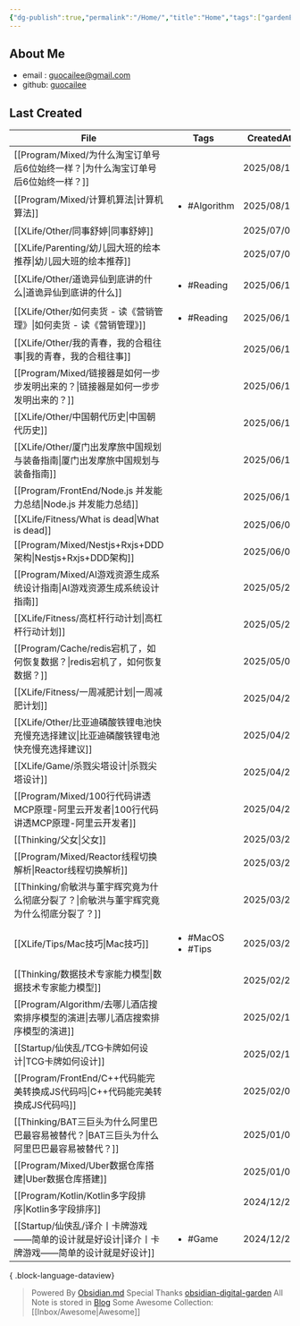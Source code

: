 ```yaml
---
{"dg-publish":true,"permalink":"/Home/","title":"Home","tags":["gardenEntry"],"noteIcon":"","created":"2025-06-19T07:51:23.412+08:00"}
---
```


## About Me
* email : [guocailee@gmail.com](mailto:guocailee@gmail.com)
* github: [guocailee](https://github.com/guocailee)

## Last Created

| File                                                            | Tags                                   | CreatedAt  |
| --------------------------------------------------------------- | -------------------------------------- | ---------- |
| [[Program/Mixed/为什么淘宝订单号后6位始终一样？\|为什么淘宝订单号后6位始终一样？]]         | <ul></ul>                              | 2025/08/19 |
| [[Program/Mixed/计算机算法\|计算机算法]]                               | <ul><li>#Algorithm</li></ul>           | 2025/08/14 |
| [[XLife/Other/同事舒婷\|同事舒婷]]                                   | <ul></ul>                              | 2025/07/07 |
| [[XLife/Parenting/幼儿园大班的绘本推荐\|幼儿园大班的绘本推荐]]                   | <ul></ul>                              | 2025/07/02 |
| [[XLife/Other/道诡异仙到底讲的什么\|道诡异仙到底讲的什么]]                       | <ul><li>#Reading</li></ul>             | 2025/06/19 |
| [[XLife/Other/如何卖货 - 读《营销管理》\|如何卖货 - 读《营销管理》]]               | <ul><li>#Reading</li></ul>             | 2025/06/19 |
| [[XLife/Other/我的青春，我的合租往事\|我的青春，我的合租往事]]                     | <ul></ul>                              | 2025/06/19 |
| [[Program/Mixed/链接器是如何一步步发明出来的？\|链接器是如何一步步发明出来的？]]           | <ul></ul>                              | 2025/06/19 |
| [[XLife/Other/中国朝代历史\|中国朝代历史]]                               | <ul></ul>                              | 2025/06/19 |
| [[XLife/Other/厦门出发摩旅中国规划与装备指南\|厦门出发摩旅中国规划与装备指南]]             | <ul></ul>                              | 2025/06/15 |
| [[Program/FrontEnd/Node.js 并发能力总结\|Node.js 并发能力总结]]          | <ul></ul>                              | 2025/06/12 |
| [[XLife/Fitness/What is dead\|What is dead]]                 | <ul></ul>                              | 2025/06/04 |
| [[Program/Mixed/Nestjs+Rxjs+DDD架构\|Nestjs+Rxjs+DDD架构]]       | <ul></ul>                              | 2025/06/03 |
| [[Program/Mixed/AI游戏资源生成系统设计指南\|AI游戏资源生成系统设计指南]]             | <ul></ul>                              | 2025/05/23 |
| [[XLife/Fitness/高杠杆行动计划\|高杠杆行动计划]]                           | <ul></ul>                              | 2025/05/21 |
| [[Program/Cache/redis宕机了，如何恢复数据？\|redis宕机了，如何恢复数据？]]         | <ul></ul>                              | 2025/05/07 |
| [[XLife/Fitness/一周减肥计划\|一周减肥计划]]                             | <ul></ul>                              | 2025/04/25 |
| [[XLife/Other/比亚迪磷酸铁锂电池快充慢充选择建议\|比亚迪磷酸铁锂电池快充慢充选择建议]]         | <ul></ul>                              | 2025/04/22 |
| [[XLife/Game/杀戮尖塔设计\|杀戮尖塔设计]]                                | <ul></ul>                              | 2025/04/21 |
| [[Program/Mixed/100行代码讲透MCP原理-阿里云开发者\|100行代码讲透MCP原理-阿里云开发者]] | <ul></ul>                              | 2025/04/21 |
| [[Thinking/父女\|父女]]                                          | <ul></ul>                              | 2025/03/27 |
| [[Program/Mixed/Reactor线程切换解析\|Reactor线程切换解析]]               | <ul></ul>                              | 2025/03/25 |
| [[Thinking/俞敏洪与董宇辉究竟为什么彻底分裂了？\|俞敏洪与董宇辉究竟为什么彻底分裂了？]]          | <ul></ul>                              | 2025/03/25 |
| [[XLife/Tips/Mac技巧\|Mac技巧]]                                  | <ul><li>#MacOS</li><li>#Tips</li></ul> | 2025/03/21 |
| [[Thinking/数据技术专家能力模型\|数据技术专家能力模型]]                          | <ul></ul>                              | 2025/02/26 |
| [[Program/Algorithm/去哪儿酒店搜索排序模型的演进\|去哪儿酒店搜索排序模型的演进]]         | <ul></ul>                              | 2025/02/17 |
| [[Startup/仙侠乱/TCG卡牌如何设计\|TCG卡牌如何设计]]                         | <ul></ul>                              | 2025/02/11 |
| [[Program/FrontEnd/C++代码能完美转换成JS代码吗\|C++代码能完美转换成JS代码吗]]      | <ul></ul>                              | 2025/02/08 |
| [[Thinking/BAT三巨头为什么阿里巴巴最容易被替代？\|BAT三巨头为什么阿里巴巴最容易被替代？]]      | <ul></ul>                              | 2025/01/06 |
| [[Program/Mixed/Uber数据仓库搭建\|Uber数据仓库搭建]]                     | <ul></ul>                              | 2025/01/02 |
| [[Program/Kotlin/Kotlin多字段排序\|Kotlin多字段排序]]                  | <ul></ul>                              | 2024/12/29 |
| [[Startup/仙侠乱/译介丨卡牌游戏——简单的设计就是好设计\|译介丨卡牌游戏——简单的设计就是好设计]]     | <ul><li>#Game</li></ul>                | 2024/12/26 |

{ .block-language-dataview}


> Powered By [Obsidian.md](https://obsidian.md/) 
> Special Thanks [obsidian-digital-garden](https://github.com/oleeskild/obsidian-digital-garden)
 >All Note is stored in [Blog](https://github.com/guocailee/blog)
> Some Awesome Collection: [[Inbox/Awesome\|Awesome]]